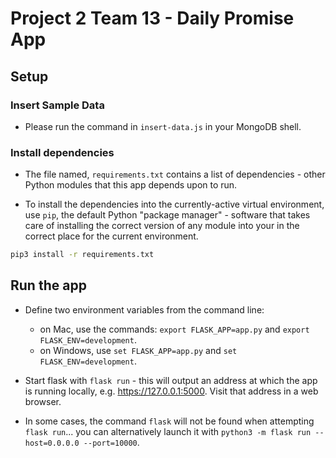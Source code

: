 # Project 2 Team 13 - Daily Promise App

## Setup

### Insert Sample Data

- Please run the command in `insert-data.js` in your MongoDB shell.

### Install dependencies

- The file named, `requirements.txt` contains a list of dependencies - other Python modules that this app depends upon to run.

- To install the dependencies into the currently-active virtual environment, use `pip`, the default Python "package manager" - software that takes care of installing the correct version of any module into your in the correct place for the current environment.

```bash
pip3 install -r requirements.txt
```

## Run the app

- Define two environment variables from the command line:
  - on Mac, use the commands: `export FLASK_APP=app.py` and `export FLASK_ENV=development`.
  - on Windows, use `set FLASK_APP=app.py` and `set FLASK_ENV=development`.

- Start flask with `flask run` - this will output an address at which the app is running locally, e.g. https://127.0.0.1:5000. Visit that address in a web browser.

- In some cases, the command `flask` will not be found when attempting `flask run`... you can alternatively launch it with `python3 -m flask run --host=0.0.0.0 --port=10000`.